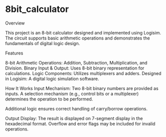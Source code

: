 # 8bit_calculator
Overview

This project is an 8-bit calculator designed and implemented using Logisim. The circuit supports basic arithmetic operations and demonstrates the fundamentals of digital logic design.

Features

8-bit Arithmetic Operations: Addition, Subtraction, Multiplication, and Division.
Binary Input & Output: Uses 8-bit binary representation for calculations.
Logic Components: Utilizes multiplexers and adders.
Designed in Logisim: A digital logic simulation software.

How It Works
Input Mechanism:
Two 8-bit binary numbers are provided as inputs.
A selection mechanism (e.g., control bits or a multiplexer) determines the operation to be performed.

Additional logic ensures correct handling of carry/borrow operations.

Output Display:
The result is displayed on 7-segment display in the hexadecimal format.
Overflow and error flags may be included for invalid operations.
